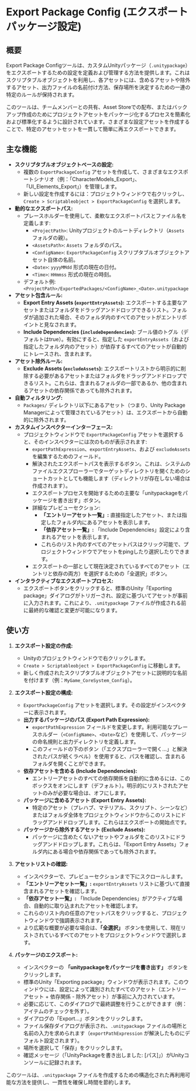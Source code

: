 # Export Package Config (エクスポートパッケージ設定)

## 概要

Export Package Configツールは、カスタムUnityパッケージ（`.unitypackage`）をエクスポートするための設定を定義および管理する方法を提供します。これはスクリプタブルオブジェクトを利用し、各アセットには、含めるアセットや除外するアセット、出力ファイルの名前付け方法、保存場所を決定するための一連の特定のルールが保持されます。

このツールは、チームメンバーとの共有、Asset Storeでの配布、またはバックアップ作成のためにプロジェクトアセットをパッケージ化するプロセスを簡素化および標準化するように設計されています。さまざまな設定アセットを作成することで、特定のアセットセットを一貫して簡単に再エクスポートできます。

## 主な機能

-   **スクリプタブルオブジェクトベースの設定:**
    -   複数の `ExportPackageConfig` アセットを作成して、さまざまなエクスポートシナリオ（例：「CharacterModels_Export」、「UI_Elements_Export」）を管理します。
    -   新しい設定を作成するには：プロジェクトウィンドウで右クリックし、`Create > Scriptableobject > ExportPackageConfig` を選択します。
-   **動的なエクスポートパス:**
    -   プレースホルダーを使用して、柔軟なエクスポートパスとファイル名を定義します:
        -   `<ProjectPath>`: Unityプロジェクトのルートディレクトリ（`Assets` フォルダの親）。
        -   `<AssetsPath>`: `Assets` フォルダのパス。
        -   `<ConfigName>`: `ExportPackageConfig` スクリプタブルオブジェクトアセット自体の名前。
        -   `<Date>`: `yyyyMMdd` 形式の現在の日付。
        -   `<Time>`: `HHmmss` 形式の現在の時刻。
    -   デフォルト例: `<ProjectPath>/ExportedPackages/<ConfigName>_<Date>.unitypackage`
-   **アセット包含ルール:**
    -   **Export Entry Assets (`exportEntryAssets`):** エクスポートする主要なアセットまたはフォルダをドラッグアンドドロップできるリスト。フォルダが追加された場合、そのフォルダ内のすべてのアセットがエントリポイントと見なされます。
    -   **Include Dependencies (`includeDependencies`):** ブール値のトグル（デフォルトはtrue）。有効にすると、指定した `exportEntryAssets`（および指定したフォルダ内のアセット）が依存するすべてのアセットが自動的にトレースされ、含まれます。
-   **アセット除外ルール:**
    -   **Exclude Assets (`excludeAssets`):** エクスポートリストから明示的に削除する必要があるアセットまたはフォルダをドラッグアンドドロップできるリスト。これらは、含まれるフォルダの一部であるか、他の含まれるアセットの依存関係であっても除外されます。
-   **自動フィルタリング:**
    -   `Packages/` ディレクトリ以下にあるアセット（つまり、Unity Package Managerによって管理されているアセット）は、エクスポートから自動的に除外されます。
-   **カスタムインスペクターインターフェース:**
    -   プロジェクトウィンドウで `ExportPackageConfig` アセットを選択すると、そのインスペクターには次のものが表示されます:
        -   `exportPathExpression`、`exportEntryAssets`、および `excludeAssets` を編集するためのフィールド。
        -   解決されたエクスポートパスを表示するボタン。これは、システムのファイルエクスプローラーでターゲットディレクトリを開くためのショートカットとしても機能します（ディレクトリが存在しない場合は作成されます）。
        -   エクスポートプロセスを開始するための主要な「unitypackageをパッケージを書き出す」ボタン。
        -   詳細なプレビューセクション:
            -   **「エントリーアセット一覧」:** 直接指定したアセット、または指定したフォルダ内にあるアセットを表示します。
            -   **「依存アセット一覧」:** 「Include Dependencies」設定により含まれるアセットを表示します。
            -   これらのリスト内のすべてのアセットパスはクリック可能で、プロジェクトウィンドウでアセットをpingしたり選択したりできます。
        -   エクスポートの一部として現在決定されているすべてのアセット（エントリと依存の両方）を選択するための「全選択」ボタン。
-   **インタラクティブなエクスポートプロセス:**
    -   エクスポートボタンをクリックすると、標準のUnity「Exporting package」ダイアログがトリガーされ、設定に基づいてアセットが事前に入力されます。これにより、`.unitypackage` ファイルが作成される前に最終的な確認と変更が可能になります。

## 使い方

1.  **エクスポート設定の作成:**
    *   Unityのプロジェクトウィンドウで右クリックします。
    *   `Create > Scriptableobject > ExportPackageConfig` に移動します。
    *   新しく作成されたスクリプタブルオブジェクトアセットに説明的な名前を付けます（例：`MyGame_CoreSystem_Config`）。

2.  **エクスポート設定の構成:**
    *   `ExportPackageConfig` アセットを選択します。その設定がインスペクターに表示されます。
    *   **出力するパッケージのパス (Export Path Expression):**
        *   `exportPathExpression` フィールドを変更します。利用可能なプレースホルダー（`<ConfigName>`、`<Date>`など）を使用して、パッケージの命名規則と出力ディレクトリを定義します。
        *   このフィールドの下のボタン（「エクスプローラーで開く...」と解決されたパスが続くラベル）を使用すると、パスを確認し、含まれるフォルダを開くことができます。
    *   **依存アセットを含める (Include Dependencies):**
        *   エントリーアセットのすべての依存関係を自動的に含めるには、このボックスをオンにします（デフォルト）。明示的にリストされたアセットのみが必要な場合は、オフにします。
    *   **パッケージに含めるアセット (Export Entry Assets):**
        *   特定のアセット（プレハブ、マテリアル、スクリプト、シーンなど）またはフォルダ全体をプロジェクトウィンドウからこのリストにドラッグアンドドロップします。これらはエクスポートの開始点です。
    *   **パッケージから除外するアセット (Exclude Assets):**
        *   パッケージに含めたくないアセットやフォルダをこのリストにドラッグアンドドロップします。これらは、「Export Entry Assets」フォルダ内にある場合や依存関係であっても除外されます。

3.  **アセットリストの確認:**
    *   インスペクターで、プレビューセクションまで下にスクロールします。
    *   **「エントリーアセット一覧」:** `exportEntryAssets` リストに基づいて直接含まれるアセットを確認します。
    *   **「依存アセット一覧」:** 「Include Dependencies」がアクティブな場合、自動的に取り込まれたアセットを確認します。
    *   これらのリスト内の任意のアセットパスをクリックすると、プロジェクトウィンドウで強調表示されます。
    *   より広範な概要が必要な場合は、**「全選択」** ボタンを使用して、現在リストされているすべてのアセットをプロジェクトウィンドウで選択します。

4.  **パッケージのエクスポート:**
    *   インスペクターの **「unitypackageをパッケージを書き出す」** ボタンをクリックします。
    *   標準のUnity「Exporting package」ウィンドウが表示されます。このウィンドウには、設定によって識別されたすべてのアセット（エントリーアセット + 依存関係 - 除外アセット）が事前に入力されています。
    *   必要に応じて、このダイアログで最終調整を行うことができます（例：アイテムのチェックを外す）。
    *   ダイアログの「Export...」ボタンをクリックします。
    *   ファイル保存ダイアログが表示され、`.unitypackage` ファイルの場所と名前の入力を求められます（`exportPathExpression` が解決したものにデフォルト設定されます）。
    *   場所を選択して「保存」をクリックします。
    *   確認メッセージ（「UnityPackageを書き出しました: [パス]」）がUnityコンソールに記録されます。

このツールは、`.unitypackage` ファイルを作成するための構造化された再利用可能な方法を提供し、一貫性を確保し時間を節約します。
